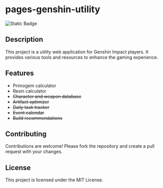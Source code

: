 # pages-genshin-utility
![Static Badge](https://img.shields.io/badge/Genshin%20Utility-0.2.1-green)

## Description

This project is a utility web application for Genshin Impact players. It provides various tools and resources to enhance the gaming experience.

## Features

- Primogem calculator
- Resin calculator
- ~~Character and weapon database~~
- ~~Artifact optimizer~~
- ~~Daily task tracker~~
- ~~Event calendar~~
- ~~Build recommendations~~

## Contributing

Contributions are welcome! Please fork the repository and create a pull request with your changes.

## License

This project is licensed under the MIT License.